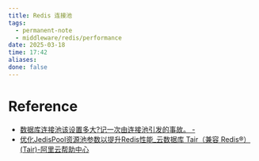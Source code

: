 ```yaml
---
title: Redis 连接池
tags:
  - permanent-note
  - middleware/redis/performance
date: 2025-03-18
time: 17:42
aliases: 
done: false
---
```



# Reference
* [数据库连接池该设置多大?记一次由连接池引发的事故。 -](https://www.lixueduan.com/posts/redis/db-connection-pool-settings/)
* [优化JedisPool资源池参数以提升Redis性能\_云数据库 Tair（兼容 Redis®）(Tair)-阿里云帮助中心](https://help.aliyun.com/zh/redis/use-cases/jedispool-optimization)